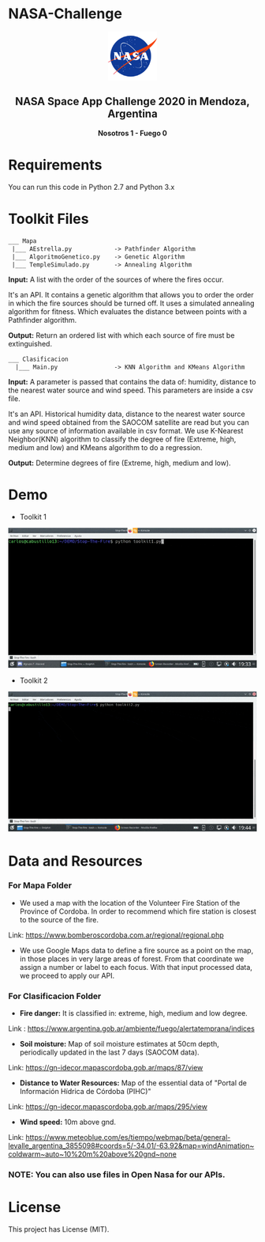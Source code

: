 # NASA-Challenge

<p align="center">
 <img width="100px" src="https://github.com/cabustillo13/NASA-Challenge/blob/main/Nasa.svg" align="center" alt="NASA Space App Challenge" />
 <h2 align="center">NASA Space App Challenge 2020 in Mendoza, Argentina</h2>
 <p align="center"><b>Nosotros 1 - Fuego 0</b></p>
</p>

# Requirements

You can run this code in Python 2.7 and Python 3.x

# Toolkit Files

```
___ Mapa
 |___ AEstrella.py            -> Pathfinder Algorithm
 |___ AlgoritmoGenetico.py    -> Genetic Algorithm
 |___ TempleSimulado.py       -> Annealing Algorithm
``` 
**Input:** A list with the order of the sources of where the fires occur.  

It's an API. It contains a genetic algorithm that allows you to order the order in which the fire sources should be turned off. It uses a simulated annealing algorithm for fitness. Which evaluates the distance between points with a Pathfinder algorithm. 

**Output:** Return an ordered list with which each source of fire must be extinguished.

```
___ Clasificacion
  |___ Main.py                -> KNN Algorithm and KMeans Algorithm
```
 
**Input:** A parameter is passed that contains the data of: humidity, distance to the nearest water source and wind speed. This parameters are inside a csv file.
 
It's an API. Historical humidity data, distance to the nearest water source and wind speed obtained from the SAOCOM satellite are read but you can use any source of information available in csv format. We use K-Nearest Neighbor(KNN) algorithm to classify the degree of fire (Extreme, high, medium and low) and KMeans algorithm to do a regression.
 
 **Output:** Determine degrees of fire (Extreme, high, medium and low).
 
 # Demo
 
 - Toolkit 1
 
 ![Toolkit 1](https://github.com/cabustillo13/NASA-Challenge/blob/main/Demo/Toolkit1.gif)

- Toolkit 2
 
 ![Toolkit 2](https://github.com/cabustillo13/NASA-Challenge/blob/main/Demo/Toolkit2.gif)


 # Data and Resources
 
### For Mapa Folder

- We used a map with the location of the Volunteer Fire Station of the Province of Cordoba. In order to recommend which fire station is closest to the source of the fire.

Link: https://www.bomberoscordoba.com.ar/regional/regional.php

- We use Google Maps data to define a fire source as a point on the map, in those places in very large areas of forest. From that coordinate we assign a number or label to each focus. With that input processed data, we proceed to apply our API.

### For Clasificacion Folder

- **Fire danger:** It is classified in: extreme, high, medium and low degree.

Link : https://www.argentina.gob.ar/ambiente/fuego/alertatemprana/indices

- **Soil moisture:** Map of soil moisture estimates at 50cm depth, periodically updated in the last 7 days (SAOCOM data).

Link: https://gn-idecor.mapascordoba.gob.ar/maps/87/view

- **Distance to Water Resources:** Map of the essential data of "Portal de Información Hídrica de Córdoba (PIHC)"

Link: https://gn-idecor.mapascordoba.gob.ar/maps/295/view

- **Wind speed:** 10m above gnd.

Link: https://www.meteoblue.com/es/tiempo/webmap/beta/general-levalle_argentina_3855098#coords=5/-34.01/-63.92&map=windAnimation~coldwarm~auto~10%20m%20above%20gnd~none

### NOTE: You can also use files in Open Nasa for our APIs.

# License

This project has License (MIT).
